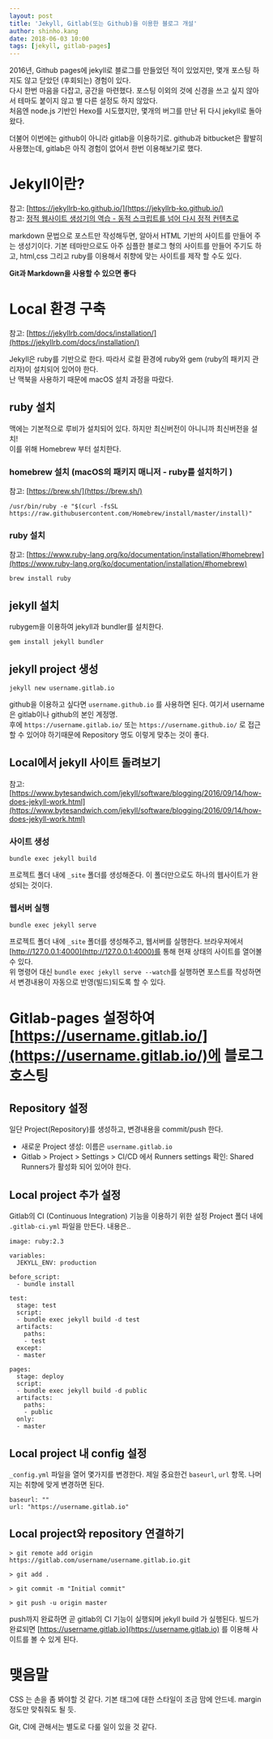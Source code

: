 ```yaml
---
layout: post
title: 'Jekyll, Gitlab(또는 Github)을 이용한 블로그 개설'
author: shinho.kang
date: 2018-06-03 10:00
tags: [jekyll, gitlab-pages]
---
```


2016년, Github pages에 jekyll로 블로그를 만들었던 적이 있었지만, 몇개 포스팅 하지도 않고 닫았던 (후회되는) 경험이 있다.  
다시 한번 마음을 다잡고, 공간을 마련했다. 포스팅 이외의 것에 신경을 쓰고 싶지 않아서 테마도 붙이지 않고 별 다른 설정도 하지 않았다.  
처음엔 node.js 기반인 Hexo를 시도했지만, 몇개의 버그를 만난 뒤 다시 jekyll로 돌아왔다.

더불어 이번에는 github이 아니라 gitlab을 이용하기로. github과 bitbucket은 활발히 사용했는데, gitlab은 아직 경험이 없어서 한번 이용해보기로 했다.

  
# Jekyll이란?
참고: [https://jekyllrb-ko.github.io/](https://jekyllrb-ko.github.io/)  
참고: [정적 웹사이트 생성기의 역습 - 동적 스크립트를 넘어 다시 정적 컨텐츠로](http://blog.nacyot.com/articles/2014-01-15-static-site-generator/)  

markdown 문법으로 포스트만 작성해두면, 알아서 HTML 기반의 사이트를 만들어 주는 생성기이다. 기본 테마만으로도 아주 심플한 블로그 형의 사이트를 만들어 주기도 하고, html,css 그리고 ruby를 이용해서 취향에 맞는 사이트를 제작 할 수도 있다.

**Git과 Markdown을 사용할 수 있으면 좋다**


# Local 환경 구축

참고: [https://jekyllrb.com/docs/installation/](https://jekyllrb.com/docs/installation/)

Jekyll은 ruby를 기반으로 한다. 따라서 로컬 환경에 ruby와 gem (ruby의 패키지 관리자)이 설치되어 있어야 한다.  
난 맥북을 사용하기 때문에 macOS 설치 과정을 따랐다.

  
## ruby 설치
맥에는 기본적으로 루비가 설치되어 있다. 하지만 최신버전이 아니니까 최신버전을 설치!  
이를 위해 Homebrew 부터 설치한다.  
  
### homebrew 설치 (macOS의 패키지 매니저 - ruby를 설치하기 )  
참고: [https://brew.sh/](https://brew.sh/)
```
/usr/bin/ruby -e "$(curl -fsSL https://raw.githubusercontent.com/Homebrew/install/master/install)"
```

### ruby 설치  
참고: [https://www.ruby-lang.org/ko/documentation/installation/#homebrew](https://www.ruby-lang.org/ko/documentation/installation/#homebrew)
```
brew install ruby
```

  
## jekyll 설치
rubygem을 이용하여 jekyll과 bundler를 설치한다.
```
gem install jekyll bundler
```
  
## jekyll project 생성
```
jekyll new username.gitlab.io
```
github을 이용하고 싶다면 `username.github.io` 를 사용하면 된다. 여기서 username은 gitlab이나 github의 본인 계정명.  
후에 `https://username.gitlab.io/` 또는 `https://username.github.io/` 로 접근할 수 있어야 하기때문에 Repository 명도 이렇게 맞추는 것이 좋다.

  
## Local에서 jekyll 사이트 돌려보기
참고: [https://www.bytesandwich.com/jekyll/software/blogging/2016/09/14/how-does-jekyll-work.html](https://www.bytesandwich.com/jekyll/software/blogging/2016/09/14/how-does-jekyll-work.html)


### 사이트 생성
```
bundle exec jekyll build
```
프로젝트 폴더 내에 `_site` 폴더를 생성해준다. 이 폴더만으로도 하나의 웹사이트가 완성되는 것이다.

### 웹서버 실행
```
bundle exec jekyll serve
```
프로젝트 폴더 내에 `_site` 폴더를 생성해주고, 웹서버를 실행한다. 브라우져에서 [http://127.0.0.1:4000](http://127.0.0.1:4000)를 통해 현재 상태의 사이트를 열어볼 수 있다.  
위 명령어 대신 `bundle exec jekyll serve --watch`를 실행하면 포스트를 작성하면서 변경내용이 자동으로 반영(빌드)되도록 할 수 있다.


# Gitlab-pages 설정하여 [https://username.gitlab.io/](https://username.gitlab.io/)에 블로그 호스팅

## Repository 설정
일단 Project(Repository)를 생성하고, 변경내용을 commit/push 한다.

* 새로운 Project 생성: 이름은 `username.gitlab.io`
* Gitlab > Project > Settings > CI/CD 에서 Runners settings 확인: Shared Runners가 활성화 되어 있어야 한다.


## Local project 추가 설정

Gitlab의 CI (Continuous Integration) 기능을 이용하기 위한 설정
Project 폴더 내에 `.gitlab-ci.yml` 파일을 만든다. 내용은..
```
image: ruby:2.3

variables:
  JEKYLL_ENV: production

before_script:
  - bundle install

test:
  stage: test
  script:
  - bundle exec jekyll build -d test
  artifacts:
    paths:
    - test
  except:
  - master

pages:
  stage: deploy
  script:
  - bundle exec jekyll build -d public
  artifacts:
    paths:
    - public
  only:
  - master
```


## Local project 내 config 설정

`_config.yml` 파일을 열어 몇가지를 변경한다. 제일 중요한건 `baseurl`, `url` 항목. 나머지는 취향에 맞게 변경하면 된다. 

```
baseurl: ""
url: "https://username.gitlab.io"
```



## Local project와 repository 연결하기
```
> git remote add origin https://gitlab.com/username/username.gitlab.io.git

> git add .

> git commit -m "Initial commit"

> git push -u origin master
```

push까지 완료하면 곧 gitlab의 CI 기능이 실행되며 jekyll build 가 실행된다. 빌드가 완료되면 [https://username.gitlab.io](https://username.gitlab.io) 를 이용해 사이트를 볼 수 있게 된다.



# 맺음말
CSS 는 손을 좀 봐야할 것 같다. 기본 태그에 대한 스타일이 조금 맘에 안드네. margin 정도만 맞춰줘도 될 듯.

Git, CI에 관해서는 별도로 다룰 일이 있을 것 같다. 

